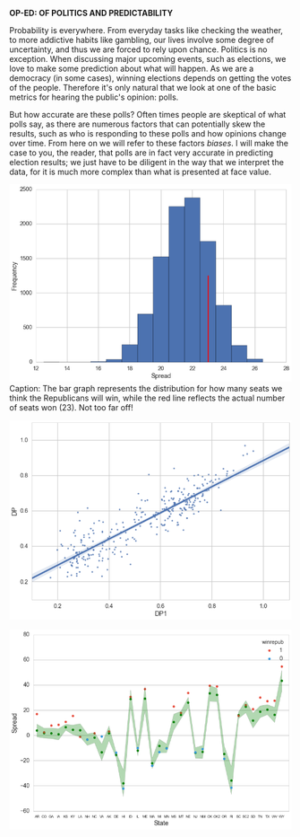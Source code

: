 **OP-ED: OF POLITICS AND PREDICTABILITY**

Probability is everywhere.  From everyday tasks like checking the weather, to more addictive habits like gambling, our lives involve some degree of uncertainty, and thus we are forced to rely upon chance.  Politics is no exception.  When discussing major upcoming events, such as elections, we love to make some prediction about what will happen.  As we are a democracy (in some cases), winning elections depends on getting the votes of the people.  Therefore it's only natural that we look at one of the basic metrics for hearing the public's opinion: polls.

But how accurate are these polls?  Often times people are skeptical of what polls say, as there are numerous factors that can potentially skew the results, such as who is responding to these polls and how opinions change over time.  From here on we will refer to these factors *biases*.  I will make the case to you, the reader, that polls are in fact very accurate in predicting election results; we just have to be diligent in the way that we interpret the data, for it is much more complex than what is presented at face value.

![image](images/Senate_Seats.png?raw=true)
Caption: The bar graph represents the distribution for how many seats we think the Republicans will win, while the red line reflects the actual number of seats won (23).  Not too far off!

![image](images/OldDem_NewDem_Linear.png?raw=true)

![image](images/Spread_Across_States.png?raw=true)